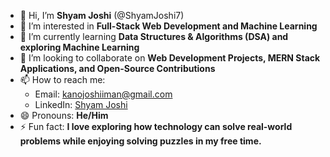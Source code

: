 - 👋 Hi, I’m **Shyam Joshi** (@ShyamJoshi7)  
- 👀 I’m interested in **Full-Stack Web Development and Machine Learning**  
- 🌱 I’m currently learning **Data Structures & Algorithms (DSA) and exploring Machine Learning**  
- 💞️ I’m looking to collaborate on **Web Development Projects, MERN Stack Applications, and Open-Source Contributions**  
- 📫 How to reach me:  
  - Email: kanojoshiiman@gmail.com  
  - LinkedIn: [Shyam Joshi](https://www.linkedin.com/in/shyamjoshis)  
- 😄 Pronouns: **He/Him**  
- ⚡ Fun fact: **I love exploring how technology can solve real-world problems while enjoying solving puzzles in my free time.**  

